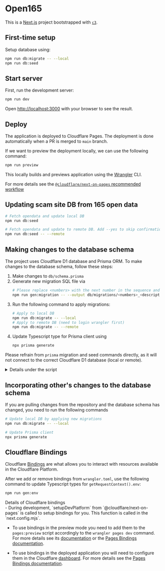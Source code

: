 # Open165

This is a [Next.js](https://nextjs.org/) project bootstrapped with [`c3`](https://developers.cloudflare.com/pages/get-started/c3).

## First-time setup

Setup database using:
```bash
npm run db:migrate -- --local
npm run db:seed
```

## Start server

First, run the development server:

```bash
npm run dev
```

Open [http://localhost:3000](http://localhost:3000) with your browser to see the result.

## Deploy

The application is deployed to Cloudflare Pages. The deployment is done automatically when a PR is merged to `main` branch.

If we want to preview the deployment locally, we can use the following command:

```bash
npm run preview
```

This locally builds and previews application using the [Wrangler](https://developers.cloudflare.com/workers/wrangler/) CLI.

For more details see the [`@cloudflare/next-on-pages` recommended workflow](https://github.com/cloudflare/next-on-pages/blob/main/internal-packages/next-dev/README.md#recommended-development-workflow)

## Updating scam site DB from 165 open data

```bash
# Fetch opendata and update local DB
npm run db:seed

# Fetch opendata and update to remote DB. Add --yes to skip confirmation
npm run db:seed -- --remote
```

## Making changes to the database schema

The project uses Cloudflare D1 database and Prisma ORM. To make changes to the database schema, follow these steps:

1. Make changes to `db/schema.prisma`
2. Generate new migration SQL file via
    ```bash
    # Please replace <numbers> with the next number in the sequence and <description> with a brief description of the migration
    npm run gen:migration -- --output db/migrations/<numbers>_<description>.sql
    ```
3. Run the following command to apply migrations:
    ```bash
    # Apply to local DB
    npm run db:migrate -- --local
    # Apply to remote DB (need to login wrangler first)
    npm run db:migrate -- --remote
    ```
4. Update Typescript type for Prisma client using
    ```bash
    npx prisma generate
    ```

Please refrain from `prisma` migration and seed commands directly,
as it will not connect to the correct Cloudflare D1 database (local or remote).

<details>
<summary>Details under the script</summary>

Reference documentation

- https://www.prisma.io/docs/orm/overview/databases/cloudflare-d1#differences-to-consider
- https://www.prisma.io/docs/orm/prisma-client/deployment/edge/deploy-to-cloudflare#deploying-a-nextjs-app-to-cloudflare-pages-with-cloudflarenext-on-pages

Details

- Migration scripts (`db/migrations/*.sql`) are created by prisma, as it compares your local sqlite DB and `schema.prisma` and outputs SQL file.
- Migration operation itself is managed by wrangler commands, as it keeps tracks of what migration files have been run.
</details>

## Incorporating other's changes to the database schema

If you are pulling changes from the repository and the database schema has changed, you need to run the following commands

```bash
# Update local DB by applying new migrations
npm run db:migrate -- --local

# Update Prisma client
npx prisma generate
```

## Cloudflare Bindings

Cloudflare [Bindings](https://developers.cloudflare.com/pages/functions/bindings/) are what allows you to interact with resources available in the Cloudflare Platform.

After we add or remove bindings from `wrangler.toml`, use the following command to update
Typescript types for `getRequestContext().env`:

```bash
npm run gen:env
```

<detail>
<summary>Details of Cloudflare bindings</summary>
- During development, `setupDevPlatform` from `@cloudflare/next-on-pages` is called to setup bindings for you. This function is called in the `next.config.mjs`.

- To use bindings in the preview mode you need to add them to the `pages:preview` script accordingly to the `wrangler pages dev` command. For more details see its [documentation](https://developers.cloudflare.com/workers/wrangler/commands/#dev-1) or the [Pages Bindings documentation](https://developers.cloudflare.com/pages/functions/bindings/).

- To use bindings in the deployed application you will need to configure them in the Cloudflare [dashboard](https://dash.cloudflare.com/). For more details see the [Pages Bindings documentation](https://developers.cloudflare.com/pages/functions/bindings/).
</detail>
